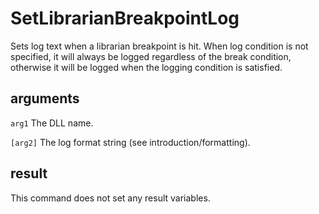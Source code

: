 # SetLibrarianBreakpointLog

Sets log text when a librarian breakpoint is hit. When log condition is not specified, it will always be logged regardless of the break condition, otherwise it will be logged when the logging condition is satisfied.

## arguments

`arg1` The DLL name.

`[arg2]` The log format string (see introduction/formatting).

## result

This command does not set any result variables.
